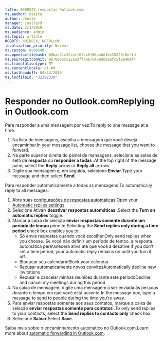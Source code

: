 ```yaml
---
title: 9000240 respostas Outlook.com
ms.author: daeite
author: daeite
manager: joallard
ms.date: 3/1/2019
ms.audience: Admin
ms.topic: article
ROBOTS: NOINDEX, NOFOLLOW
localization_priority: Normal
ms.custom: 9000240
ms.openlocfilehash: b9bac51c32cecf6f4c5f86a4dd1be55225f8ef1d
ms.sourcegitcommit: 9d78905c512192ffc4675468abd2efc5f2e4baf4
ms.translationtype: MT
ms.contentlocale: pt-BR
ms.lasthandoff: 04/23/2019
ms.locfileid: "32392339"
---
```

# <a name="replying-in-outlookcom"></a><span data-ttu-id="65c68-102">Responder no Outlook.com</span><span class="sxs-lookup"><span data-stu-id="65c68-102">Replying in Outlook.com</span></span>

<span data-ttu-id="65c68-103">Para responder a uma mensagem por vez:</span><span class="sxs-lookup"><span data-stu-id="65c68-103">To reply to one message at a time:</span></span>

1. <span data-ttu-id="65c68-104">Na lista de mensagens, escolha a mensagem que você deseja encaminhar.</span><span class="sxs-lookup"><span data-stu-id="65c68-104">In your message list, choose the message that you want to forward.</span></span>
2. <span data-ttu-id="65c68-105">Na parte superior direita do painel de mensagens, selecione as setas de seta de **resposta** ou **responder a todas** .</span><span class="sxs-lookup"><span data-stu-id="65c68-105">At the top right of the message pane, select the **Reply** arrow or **Reply all** arrows.</span></span>
3. <span data-ttu-id="65c68-106">Digite sua mensagem e, em seguida, selecione **Enviar**.</span><span class="sxs-lookup"><span data-stu-id="65c68-106">Type your message and then select **Send**.</span></span>

<span data-ttu-id="65c68-107">Para responder automaticamente a todas as mensagens:</span><span class="sxs-lookup"><span data-stu-id="65c68-107">To automatically reply to all messages:</span></span>

1. <span data-ttu-id="65c68-108">Abra suas [configurações de respostas automáticas](https://outlook.live.com/mail/options/mail/automaticReplies/automaticRepliesOption).</span><span class="sxs-lookup"><span data-stu-id="65c68-108">Open your [Automatic replies settings](https://outlook.live.com/mail/options/mail/automaticReplies/automaticRepliesOption).</span></span>
2. <span data-ttu-id="65c68-109">Selecione Ativar/ **desativar respostas automáticas** .</span><span class="sxs-lookup"><span data-stu-id="65c68-109">Select the **Turn on automatic replies** toggle.</span></span>
3. <span data-ttu-id="65c68-110">Marcar a caixa de seleção **enviar respostas somente durante um período de tempo** permite:</span><span class="sxs-lookup"><span data-stu-id="65c68-110">Selecting the **Send replies only during a time period** check box enables you to:</span></span>
    - <span data-ttu-id="65c68-111">Só envie respostas quando você escolher.</span><span class="sxs-lookup"><span data-stu-id="65c68-111">Only send replies when you choose.</span></span> <span data-ttu-id="65c68-112">Se você não definir um período de tempo, a resposta automática permanecerá ativa até que você a desative.</span><span class="sxs-lookup"><span data-stu-id="65c68-112">If you don't set a time period, your automatic reply remains on until you turn it off.</span></span>
    - <span data-ttu-id="65c68-113">Bloquear seu calendário</span><span class="sxs-lookup"><span data-stu-id="65c68-113">Block your calendar</span></span>
    - <span data-ttu-id="65c68-114">Recusar automaticamente novos convites</span><span class="sxs-lookup"><span data-stu-id="65c68-114">Automatically decline new invitations</span></span>
    - <span data-ttu-id="65c68-115">Recusar e cancelar minhas reuniões durante este período</span><span class="sxs-lookup"><span data-stu-id="65c68-115">Decline and cancel my meetings during this period</span></span>
4. <span data-ttu-id="65c68-116">Na caixa de mensagem, digite uma mensagem a ser enviada às pessoas durante o tempo em que você está ausente.</span><span class="sxs-lookup"><span data-stu-id="65c68-116">In the message box, type a message to send to people during the time you're away.</span></span>
5. <span data-ttu-id="65c68-117">Para enviar respostas somente aos seus contatos, marque a caixa de seleção **enviar respostas somente para contatos** .</span><span class="sxs-lookup"><span data-stu-id="65c68-117">To only send replies to your contacts, select the **Send replies to contacts only** check box.</span></span>
6. <span data-ttu-id="65c68-118">Selecione **Salvar**.</span><span class="sxs-lookup"><span data-stu-id="65c68-118">Select **Save**.</span></span>

<span data-ttu-id="65c68-119">Saiba mais sobre o [encaminhamento automático no Outlook.com](https://support.office.com/article/14614626-9855-48dc-a986-dec81d07b1a0).</span><span class="sxs-lookup"><span data-stu-id="65c68-119">Learn more about [automatic forwarding in Outlook.com](https://support.office.com/article/14614626-9855-48dc-a986-dec81d07b1a0).</span></span>